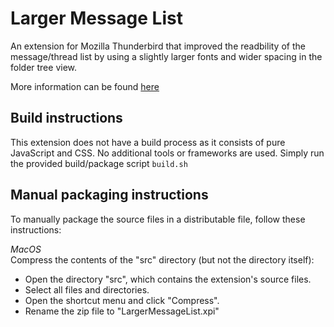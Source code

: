 # Larger Message List
An extension for Mozilla Thunderbird that improved the readbility of the message/thread list by using a slightly larger fonts and wider spacing in the folder tree view.

More information can be found [here](https://addons.thunderbird.net/en-us/thunderbird/addon/largermessagelist/)

## Build instructions
This extension does not have a build process as it consists of pure JavaScript and CSS. No additional tools or frameworks are used.
Simply run the provided build/package script `build.sh`


## Manual packaging instructions
To manually package the source files in a distributable file, follow these instructions:

*MacOS*  
Compress the contents of the "src" directory (but not the directory itself):  
* Open the directory "src", which contains the extension's source files.
* Select all files and directories.
* Open the shortcut menu and click "Compress".
* Rename the zip file to "LargerMessageList.xpi"

